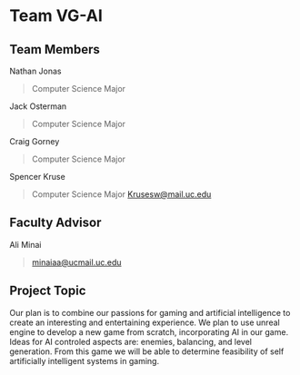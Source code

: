 # Team VG-AI

## Team Members

Nathan Jonas
> Computer Science Major
> 

Jack Osterman
> Computer Science Major
>

Craig Gorney
> Computer Science Major
> 

Spencer Kruse
> Computer Science Major
> Krusesw@mail.uc.edu



## Faculty Advisor
Ali Minai
> minaiaa@ucmail.uc.edu


## Project Topic
Our plan is to combine our passions for gaming and artificial intelligence to create an interesting and entertaining experience. 
We plan to use unreal engine to develop a new game from scratch, incorporating AI in our game. Ideas for AI  controled aspects are: enemies, balancing, and level generation. From this game we will be able to determine feasibility of self artificially intelligent systems in gaming.